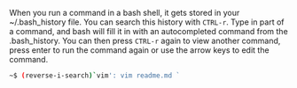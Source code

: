 When you run a command in a bash shell, it gets stored in your ~/.bash_history file. You can search this history with `CTRL-r`. Type in part of a command, and bash will fill it in with an autocompleted command from the .bash_history. You can then press `CTRL-r` again to view another command, press enter to run the command again or use the arrow keys to edit the command.

```bash
~$ (reverse-i-search)`vim': vim readme.md `
```
